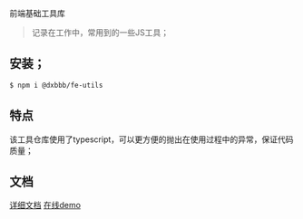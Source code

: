 
前端基础工具库

> 记录在工作中，常用到的一些JS工具；

## 安装；

``` bash
$ npm i @dxbbb/fe-utils
```
## 特点

该工具仓库使用了typescript，可以更方便的抛出在使用过程中的异常，保证代码质量；

## 文档

[详细文档](https://zhangyunling.github.io/fe-utils/docs/#/)
[在线demo](https://zhangyunling.github.io/fe-utils/test/)